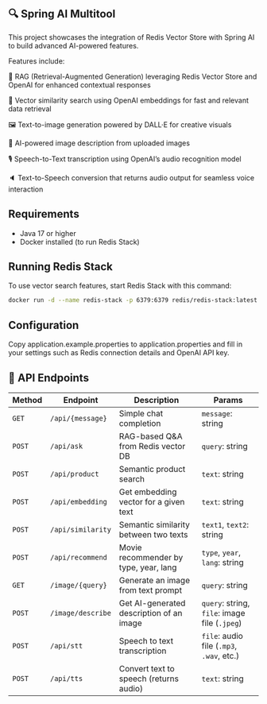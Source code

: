 ## 🔍 Spring AI Multitool

This project showcases the integration of Redis Vector Store with Spring AI to build advanced AI-powered features.

Features include:

🧠 RAG (Retrieval-Augmented Generation) leveraging Redis Vector Store and OpenAI for enhanced contextual responses

🔎 Vector similarity search using OpenAI embeddings for fast and relevant data retrieval

🖼️ Text-to-image generation powered by DALL·E for creative visuals

📸 AI-powered image description from uploaded images

🎙️ Speech-to-Text transcription using OpenAI’s audio recognition model

🔈 Text-to-Speech conversion that returns audio output for seamless voice interaction

## Requirements

- Java 17 or higher
- Docker installed (to run Redis Stack)

## Running Redis Stack

To use vector search features, start Redis Stack with this command:

```bash
docker run -d --name redis-stack -p 6379:6379 redis/redis-stack:latest
```

## Configuration

Copy application.example.properties to application.properties and fill in your settings such as Redis connection details
and OpenAI API key.

## 🚀 API Endpoints

| Method | Endpoint          | Description                              | Params                                        |
|--------|-------------------|------------------------------------------|-----------------------------------------------|
| `GET`  | `/api/{message}`  | Simple chat completion                   | `message`: string                             |
| `POST` | `/api/ask`        | RAG-based Q&A from Redis vector DB       | `query`: string                               |
| `POST` | `/api/product`    | Semantic product search                  | `text`: string                                |
| `POST` | `/api/embedding`  | Get embedding vector for a given text    | `text`: string                                |
| `POST` | `/api/similarity` | Semantic similarity between two texts    | `text1`, `text2`: string                      |
| `POST` | `/api/recommend`  | Movie recommender by type, year, lang    | `type`, `year`, `lang`: string                |
| `GET`  | `/image/{query}`  | Generate an image from text prompt       | `query`: string                               |
| `POST` | `/image/describe` | Get AI-generated description of an image | `query`: string, `file`: image file (`.jpeg`) |
| `POST` | `/api/stt`        | Speech to text transcription             | `file`: audio file (`.mp3`, `.wav`, etc.)     |
| `POST` | `/api/tts`        | Convert text to speech (returns audio)   | `text`: string                                |

